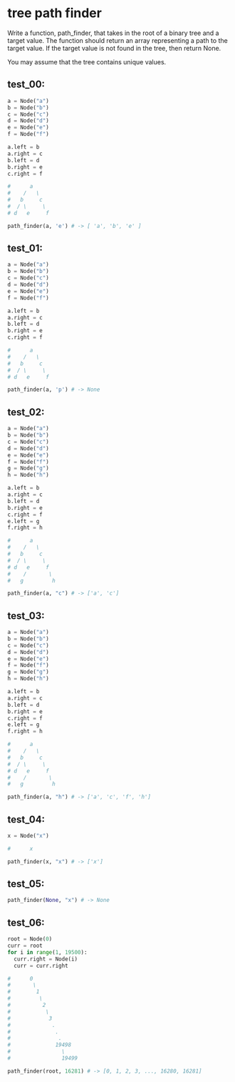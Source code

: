 # tree path finder

Write a function, path_finder, that takes in the root of a binary tree and a target value. The function should return an array representing a path to the target value. If the target value is not found in the tree, then return None.

You may assume that the tree contains unique values.

## test_00:

```python
a = Node("a")
b = Node("b")
c = Node("c")
d = Node("d")
e = Node("e")
f = Node("f")

a.left = b
a.right = c
b.left = d
b.right = e
c.right = f

#      a
#    /   \
#   b     c
#  / \     \
# d   e     f

path_finder(a, 'e') # -> [ 'a', 'b', 'e' ]
```

## test_01:

```python
a = Node("a")
b = Node("b")
c = Node("c")
d = Node("d")
e = Node("e")
f = Node("f")

a.left = b
a.right = c
b.left = d
b.right = e
c.right = f

#      a
#    /   \
#   b     c
#  / \     \
# d   e     f

path_finder(a, 'p') # -> None
```

## test_02:

```python
a = Node("a")
b = Node("b")
c = Node("c")
d = Node("d")
e = Node("e")
f = Node("f")
g = Node("g")
h = Node("h")

a.left = b
a.right = c
b.left = d
b.right = e
c.right = f
e.left = g
f.right = h

#      a
#    /   \
#   b     c
#  / \     \
# d   e     f
#    /       \
#   g         h

path_finder(a, "c") # -> ['a', 'c']
```

## test_03:

```python
a = Node("a")
b = Node("b")
c = Node("c")
d = Node("d")
e = Node("e")
f = Node("f")
g = Node("g")
h = Node("h")

a.left = b
a.right = c
b.left = d
b.right = e
c.right = f
e.left = g
f.right = h

#      a
#    /   \
#   b     c
#  / \     \
# d   e     f
#    /       \
#   g         h

path_finder(a, "h") # -> ['a', 'c', 'f', 'h']
```

## test_04:

```python
x = Node("x")

#      x

path_finder(x, "x") # -> ['x']
```

## test_05:

```python
path_finder(None, "x") # -> None
```

## test_06:

```python
root = Node(0)
curr = root
for i in range(1, 19500):
  curr.right = Node(i)
  curr = curr.right

#      0
#       \
#        1
#         \
#          2
#           \
#            3
#             .
#              .
#               .
#              19498
#                \
#                19499

path_finder(root, 16281) # -> [0, 1, 2, 3, ..., 16280, 16281]
```